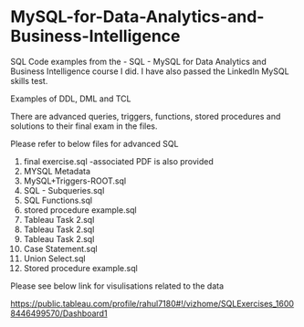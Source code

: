 # MySQL-for-Data-Analytics-and-Business-Intelligence

SQL Code examples from the - SQL - MySQL for Data Analytics and Business Intelligence course I did.
I have also passed the LinkedIn MySQL skills test.

Examples of DDL, DML and TCL

There are advanced queries, triggers, functions, stored procedures and solutions to their final exam in the files.

Please refer to below files for advanced SQL
1. final exercise.sql -associated PDF is also provided
2. MYSQL Metadata
3. MySQL+Triggers-ROOT.sql
4. SQL - Subqueries.sql
5. SQL Functions.sql
6. stored procedure example.sql
7. Tableau Task 2.sql
8. Tableau Task 2.sql
9. Tableau Task 2.sql
10. Case Statement.sql
11. Union Select.sql
12. Stored procedure example.sql

Please see below link for visulisations related to the data

https://public.tableau.com/profile/rahul7180#!/vizhome/SQLExercises_16008446499570/Dashboard1
